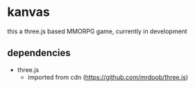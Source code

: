 # kanvas
this a three.js based MMORPG game, currently in development

## dependencies
- three.js
    - imported from cdn
    (https://github.com/mrdoob/three.js)
